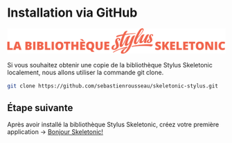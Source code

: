 # Installation via GitHub

![Bannière représentant la bibliothèque Stylus Skeletonic](../assets/skeletonic-stylus-titre.svg)

Si vous souhaitez obtenir une copie de la bibliothèque Stylus Skeletonic localement, nous allons utiliser la commande git clone.

```sh
git clone https://github.com/sebastienrousseau/skeletonic-stylus.git
```

## Étape suivante

Après avoir installé la bibliothèque Stylus Skeletonic, créez votre première application → [Bonjour Skeletonic!](../bonjour-skeletonic.md)
